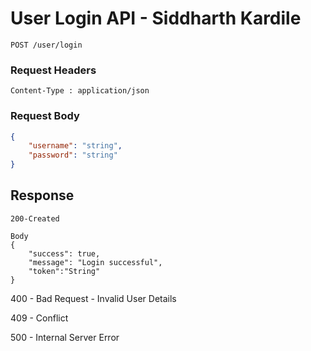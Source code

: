# User Login API  - Siddharth Kardile
```
POST /user/login
```

### Request Headers
```
Content-Type : application/json
```

### Request Body
``` json
{
    "username": "string",
    "password": "string"
}
```
## Response
```
200-Created

Body
{
    "success": true,
    "message": "Login successful",
    "token":"String"
}

```
400 - Bad Request - Invalid User Details

409 - Conflict

500 - Internal Server Error
